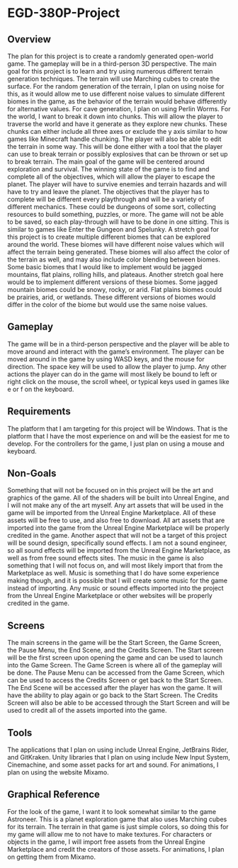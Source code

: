 # EGD-380P-Project

## Overview

The plan for this project is to create a randomly generated open-world game. The gameplay will be in a third-person 3D perspective. The main goal for this project is to learn and try using numerous different terrain generation techniques. The terrain will use Marching cubes to create the surface. For the random generation of the terrain, I plan on using noise for this, as it would allow me to use different noise values to simulate different biomes in the game, as the behavior of the terrain would behave differently for alternative values. For cave generation, I plan on using Perlin Worms. 
For the world, I want to break it down into chunks. This will allow the player to traverse the world and have it generate as they explore new chunks. These chunks can either include all three axes or exclude the y axis similar to how games like Minecraft handle chunking. The player will also be able to edit the terrain in some way. This will be done either with a tool that the player can use to break terrain or possibly explosives that can be thrown or set up to break terrain. 
The main goal of the game will be centered around exploration and survival. The winning state of the game is to find and complete all of the objectives, which will allow the player to escape the planet. The player will have to survive enemies and terrain hazards and will have to try and leave the planet. The objectives that the player has to complete will be different every playthrough and will be a variety of different mechanics. These could be dungeons of some sort,   collecting resources to build something, puzzles, or more. The game will not be able to be saved, so each play-through will have to be done in one sitting. This is similar to games like Enter the Gungeon and Spelunky. 
	A stretch goal for this project is to create multiple different biomes that can be explored around the world. These biomes will have different noise values which will affect the terrain being generated. These biomes will also affect the color of the terrain as well, and may also include color blending between biomes. Some basic biomes that I would like to implement would be jagged mountains, flat plains, rolling hills, and plateaus. Another stretch goal here would be to implement different versions of these biomes. Some jagged mountain biomes could be snowy, rocky, or arid. Flat plains biomes could be prairies, arid, or wetlands. These different versions of biomes would differ in the color of the biome but would use the same noise values. 


## Gameplay

The game will be in a third-person perspective and the player will be able to move around and interact with the game’s environment. The player can be moved around in the game by using WASD keys, and the mouse for direction. The space key will be used to allow the player to jump. Any other actions the player can do in the game will most likely be bound to left or right click on the mouse, the scroll wheel, or typical keys used in games like e or f on the keyboard. 

## Requirements

The platform that I am targeting for this project will be Windows. That is the platform that I have the most experience on and will be the easiest for me to develop. For the controllers for the game, I just plan on using a mouse and keyboard. 

## Non-Goals

Something that will not be focused on in this project will be the art and graphics of the game. All of the shaders will be built into Unreal Engine, and I will not make any of the art myself. Any art assets that will be used in the game will be imported from the Unreal Engine Marketplace. All of these assets will be free to use, and also free to download. All art assets that are imported into the game from the Unreal Engine Marketplace will be properly credited in the game. 
Another aspect that will not be a target of this project will be sound design, specifically sound effects. I am not a sound engineer, so all sound effects will be imported from the Unreal Engine Marketplace, as well as from free sound effects sites. The music in the game is also something that I will not focus on, and will most likely import that from the Marketplace as well. Music is something that I do have some experience making though, and it is possible that I will create some music for the game instead of importing. Any music or sound effects imported into the project from the Unreal Engine Marketplace or other websites will be properly credited in the game. 

## Screens

The main screens in the game will be the Start Screen, the Game Screen, the Pause Menu, the End Scene, and the Credits Screen. The Start screen will be the first screen upon opening the game and can be used to launch into the Game Screen. The Game Screen is where all of the gameplay will be done. The Pause Menu can be accessed from the Game Screen, which can be used to access the Credits Screen or get back to the Start Screen. The End Scene will be accessed after the player has won the game. It will have the ability to play again or go back to the Start Screen.  The Credits Screen will also be able to be accessed through the Start Screen and will be used to credit all of the assets imported into the game. 

 ## Tools

The applications that I plan on using include Unreal Engine, JetBrains Rider, and GitKraken. Unity libraries that I plan on using include New Input System, Cinemachine, and some asset packs for art and sound. For animations, I plan on using the website Mixamo. 

## Graphical Reference

For the look of the game, I want it to look somewhat similar to the game Astroneer. This is a planet exploration game that also uses Marching cubes for its terrain. The terrain in that game is just simple colors, so doing this for my game will allow me to not have to make textures. For characters or objects in the game, I will import free assets from the Unreal Engine Marketplace and credit the creators of those assets. For animations, I plan on getting them from Mixamo. 

